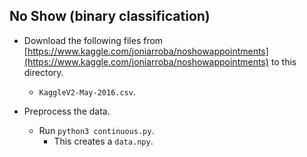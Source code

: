 No Show (binary classification)
---
* Download the following files from [https://www.kaggle.com/joniarroba/noshowappointments](https://www.kaggle.com/joniarroba/noshowappointments) to this directory.
	* `KaggleV2-May-2016.csv`.

* Preprocess the data.
	* Run `python3 continuous.py`.
		* This creates a `data.npy`.
